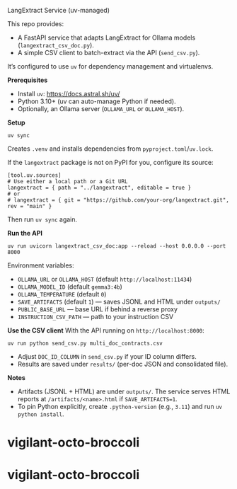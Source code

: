 LangExtract Service (uv-managed)

This repo provides:
- A FastAPI service that adapts LangExtract for Ollama models (`langextract_csv_doc.py`).
- A simple CSV client to batch-extract via the API (`send_csv.py`).

It’s configured to use `uv` for dependency management and virtualenvs.

**Prerequisites**
- Install `uv`: https://docs.astral.sh/uv/
- Python 3.10+ (uv can auto-manage Python if needed).
- Optionally, an Ollama server (`OLLAMA_URL` or `OLLAMA_HOST`).

**Setup**
```
uv sync
```
Creates `.venv` and installs dependencies from `pyproject.toml`/`uv.lock`.

If the `langextract` package is not on PyPI for you, configure its source:
```
[tool.uv.sources]
# Use either a local path or a Git URL
langextract = { path = "../langextract", editable = true }
# or
# langextract = { git = "https://github.com/your-org/langextract.git", rev = "main" }
```
Then run `uv sync` again.

**Run the API**
```
uv run uvicorn langextract_csv_doc:app --reload --host 0.0.0.0 --port 8000
```

Environment variables:
- `OLLAMA_URL` or `OLLAMA_HOST` (default `http://localhost:11434`)
- `OLLAMA_MODEL_ID` (default `gemma3:4b`)
- `OLLAMA_TEMPERATURE` (default `0`)
- `SAVE_ARTIFACTS` (default `1`) — saves JSONL and HTML under `outputs/`
- `PUBLIC_BASE_URL` — base URL if behind a reverse proxy
- `INSTRUCTION_CSV_PATH` — path to your instruction CSV

**Use the CSV client**
With the API running on `http://localhost:8000`:
```
uv run python send_csv.py multi_doc_contracts.csv
```
- Adjust `DOC_ID_COLUMN` in `send_csv.py` if your ID column differs.
- Results are saved under `results/` (per-doc JSON and consolidated file).

**Notes**
- Artifacts (JSONL + HTML) are under `outputs/`. The service serves HTML reports at `/artifacts/<name>.html` if `SAVE_ARTIFACTS=1`.
- To pin Python explicitly, create `.python-version` (e.g., `3.11`) and run `uv python install`.
# vigilant-octo-broccoli
# vigilant-octo-broccoli
